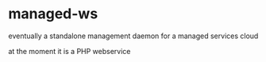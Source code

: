 managed-ws
==========

eventually a standalone management daemon for a managed services cloud

at the moment it is a PHP webservice
